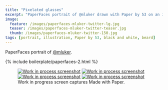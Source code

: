 ```yaml
---
title: "Pixelated glasses"
excerpt: "PaperFaces portrait of @mluker drawn with Paper by 53 on an iPad."
image: 
  feature: /images/paperfaces-mluker-twitter-lg.jpg
  teaser: /images/paperfaces-mluker-twitter-teaser.jpg
  thumb: /images/paperfaces-mluker-twitter-150.jpg
tags: [portrait, illustration, Paper by 53, black and white, beard]
---
```


PaperFaces portrait of [@mluker](http://twitter.com/mluker).

{% include boilerplate/paperfaces-2.html %}

<figure class="third">
  <a href="{{ site.url }}/images/paperfaces-mluker-process-1-lg.jpg"><img src="{{ site.url }}/images/paperfaces-mluker-process-1-600.jpg" alt="Work in process screenshot"></a>
  <a href="{{ site.url }}/images/paperfaces-mluker-process-2-lg.jpg"><img src="{{ site.url }}/images/paperfaces-mluker-process-2-600.jpg" alt="Work in process screenshot"></a>
  <a href="{{ site.url }}/images/paperfaces-mluker-process-3-lg.jpg"><img src="{{ site.url }}/images/paperfaces-mluker-process-3-600.jpg" alt="Work in process screenshot"></a>
  <a href="{{ site.url }}/images/paperfaces-mluker-process-4-lg.jpg"><img src="{{ site.url }}/images/paperfaces-mluker-process-4-600.jpg" alt="Work in process screenshot"></a>
  <figcaption>Work in progress screen captures Made with Paper.</figcaption>
</figure>